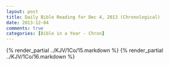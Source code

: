 ```yaml
---
layout: post
title: Daily Bible Reading for Dec 4, 2013 (Chronological)
date: 2013-12-04
comments: true
categories: [Bible in a Year - Chron]
---
```

{% render_partial ../KJV/1Co/15.markdown %}
{% render_partial ../KJV/1Co/16.markdown %}
